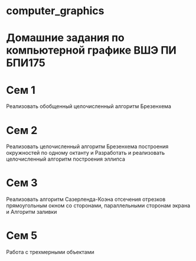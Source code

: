 # computer_graphics
# Домашние задания по компьютерной графике ВШЭ ПИ БПИ175
# Сем 1  
Реализовать обобщенный целочисленный алгоритм Брезенхема
# Сем 2 
Реализовать целочисленный алгоритм Брезенхема построения
окружностей по одному октанту и Разработать и реализовать целочисленный алгоритм построения
эллипса
# Сем 3 
Реализовать алгоритм Сазерленда-Коэна отсечения отрезков прямоугольным
окном со сторонами, параллельными сторонам экрана и Алгоритм заливки
# Сем 5 
Работа с трехмерными объектами

